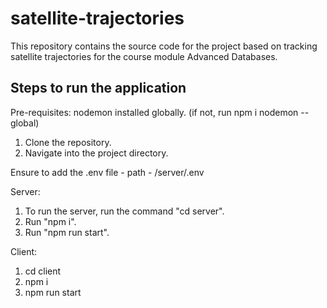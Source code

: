 # satellite-trajectories
This repository contains the source code for the project based on tracking satellite trajectories for the course module Advanced Databases.

## Steps to run the application

Pre-requisites: nodemon installed globally. (if not, run npm i nodemon --global)

1. Clone the repository.
2. Navigate into the project directory.

Ensure to add the .env file - path - /server/.env

Server:
1. To run the server, run the command "cd server".
2. Run "npm i".
3. Run "npm run start".

Client:
1. cd client
2. npm i
3. npm run start

